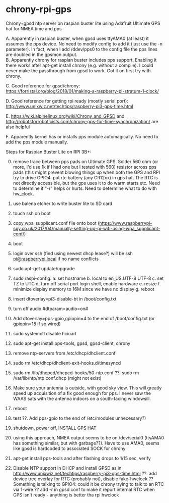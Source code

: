 # chrony-rpi-gps
Chrony+gpsd ntp server on raspian buster lite using Adafruit Ultimate GPS hat for NMEA time and pps

A. Apparently in raspian buster, when gpsd uses ttyAMA0 (at least) it assumes the pps device. No need to modify config to add it (just use the -n parameter). In fact, when I add /ddev/pps0 to the config file the pps lines are doubled in the gpsmon output.  
B. Apparently chrony for raspian buster includes pps support. Enabling it there works after apt-get install chrony (e.g. without a compile). I could never make the passthrough from gpsd to work. Got it on first try with chrony.  

C. Good reference for gpsd/chrony: https://forristal.org/blog/2018/01/making-a-raspberry-pi-stratum-1-clock/  

D. Good reference for getting rpi ready (mostly serial port): http://www.unixwiz.net/techtips/raspberry-pi3-gps-time.html  

E. https://wiki.alpinelinux.org/wiki/Chrony_and_GPSD and http://robotsforroboticists.com/chrony-gps-for-time-synchronization/ are also helpful  

F. Apparently kernel has or installs pps module automagically. No need to add the pps module manually.

Steps for Raspian Buster Lite on RPI 3B+:

0. remove trace between pps pads on Ultimate GPS. Solder 560 ohm (or more, I'd use 1k if I had one but I tested with 560) resistor across pps pads (this might prevent blowing things up when both the GPS and RPI try to drive GPIO4. put rtc battery (any CR12xx) in gps hat. The RTC is not directly accessible, but the gps uses it to do warm starts etc. Need to determine if "-r" helps or hurts. Need to determine what to do with hw_clock.

1. use balena etcher to write buster lite to SD card
2. touch ssh on boot
3. copy wpa_supplicant.conf file onto boot (https://www.raspberrypi-spy.co.uk/2017/04/manually-setting-up-pi-wifi-using-wpa_supplicant-conf/)
4. boot
5. login over ssh (find using newest dhcp lease?) will be ssh pi@raspberrypi.local if no name conflicts
6. sudo apt-get update/upgrade
7. sudo raspi-config:
	a. set hostname	
	b. local to en_US.UTF-8 UTF-8
	c. set TZ to UTC
	d. turn off serial port login shell, enable hardware
	e. resize
	f. minimize display memory to 16M since we have no display
	g. reboot	
8. insert dtoverlay=pi3-disable-bt in /boot/config.txt
9. turn off audio #dtparam=audio=on#
10. Add dtoverlay=pps-gpio,gpiopin=4 to the end of /boot/config.txt (or gpiopin=18 if so wired)
11. sudo systemctl disable hciuart
12. sudo apt-get install pps-tools, gpsd, gpsd-client, chrony
13. remove ntp-servers from /etc/dhcp/dhclient.conf
14. sudo rm /etc/dhcp/dhclient-exit-hooks.d/timesyncd
15. sudo rm /lib/dhcpcd/dhcpcd-hooks/50-ntp.conf 
??. sudo rm /var/lib/ntp/ntp.conf.dhcp (might not exist)
16. Make sure your antenna is outside, with good sky view. This will greatly speed up acquisition of a fix good enough for pps. I never saw the WAAS sats with the antenna indoors on a south-facing windowsill.
12. reboot
13. test
??. Add pps-gpio to the end of /etc/modules unnecessary?)
12. shutdown, power off, INSTALL GPS HAT
13. using this approach, NMEA output seems to be on /dev/serial0 (ttyAMA0 has something similar, but with garbage??). Have to use AMA0, seems like gpsd is hardcoded to associated SOCK for chrony
14. apt-get install pps-tools and after flashing drops to 1/15 sec, verify
15. Disable NTP support in DHCP and install GPSD as in http://www.unixwiz.net/techtips/raspberry-pi3-gps-time.html
??. add device tree overlay for RTC (probably not), disable fake-hwclock
?? Something is talking to GPIO4: could it be chrony trying to talk to an RTC via 1-wire
?? add -r in gpsd conf to make it report internal RTC when GPS isn't ready - anything is better tha rpi hwclock
